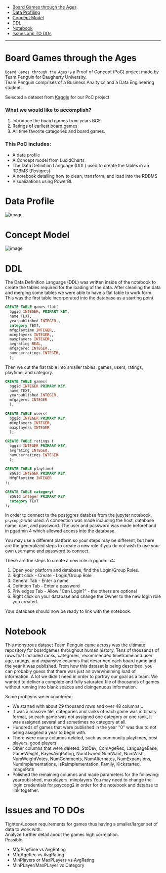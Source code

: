 - [Board Games through the Ages](#board-games-through-the-ages)
- [Data Profiling](#data-profile)
- [Concept Model](#concept-model)
- [DDL](#ddl)
- [Notebook](#notebook)
- [Issues and TO DOs](#issues-and-to-dos)

---

# Board Games through the Ages

`Board Games through the Ages` is a Proof of Concept (PoC) project made by Team Penguin for Daugherty University. <br />
Team Penguin comprises of a Business Analtyics and a Data Engineering student.

Selected a dataset from [Kaggle](https://www.kaggle.com/threnjen/board-games-database-from-boardgamegeek) for our PoC project.
### What we would like to accomplish?
  1. Introduce the board games from years BCE. 
  2. Ratings of earliest board games
  3. All time favorite categories and board games.

### This PoC includes:
- A data profile
- A Concept model from LucidCharts
- The Data Definition Language (DDL) used to create the tables in an RDBMS (Postgres)
- A notebook detailing how to clean, transform, and load into the RDBMS
- Visualizations using PowerBI.

# Data Profile
![image](https://user-images.githubusercontent.com/99750060/154560129-4485fde1-1c6b-49ca-ba6b-4c28efa34ecb.png)


# Concept Model
![image](https://user-images.githubusercontent.com/99750060/154523366-5aae4e38-6ff4-4ab5-b321-25434b098204.png)

# DDL

The Data Definition Language (DDL) was written inside of the notebook to create the tables required for the loading of the data. 
After cleaning the data and merging some tables we were able to have a flat table to work form. 
This was the first table incorporated into the database as a starting point.

```sql   
CREATE TABLE games_flat(
  bggid INTEGER, PRIMARY KEY,
  name TEXT,
  yearpublished INTEGER,,
  category TEXT,
  mfgplaytime INTEGER,,
  minplayers INTEGER,,
  maxplayers INTEGER,,
  avgrating REAL,
  mfgagerec INTEGER,,
  numuserratings INTEGER,
  );
```

Then we cut the flat table into smaller tables: games, users, ratings, playtime, and category.

```sql
CREATE TABLE games(
  bggid INTEGER PRIMARY KEY,
  name TEXT,
  yearpublished INTEGER,
  mfgagerec INTEGER
  );
        
CREATE TABLE users(
  bggid INTEGER PRIMARY KEY,
  minplayers INTEGER,
  maxplayers INTEGER
  );
        
CREATE TABLE ratings (
  bggid INTEGER PRIMARY KEY,
  avgrating INTEGER,
  numuserratings INTEGER
  );
            
CREATE TABLE playtime(
  BGGId INTEGER PRIMARY KEY,
  MfgPlaytime INTEGER
);
        
CREATE TABLE category(
  BGGId integer PRIMARY KEY,
  category TEXT
);        
 ```
 
In order to connect to the postggres databse from the jupyter notebook, `psycopg2` was used.
A connection was made including the host, database name, user, and password.
The user and password was made beforehand in pgadmin 4 which allowed access into the database.

You may use a different platform so your steps may be different, but here are the generalized steps to  create a new role if you do not wish to use your own username and password to connect. <br />

These are the steps to create a new role in pgadmin4:
1. Open your platform and database, find the Login/Group Roles.
2. Right click - Create - Login/Group Role
3. General Tab - Enter a name
4. Defintion Tab - Enter a password
5. Privledges Tab - Allow "Can Login?" - the others are optional
6. Right click on your database and change the Owner to the new login role you created.

Your database should now be ready to link with the notebook.


# Notebook

This monstrous dataset Team Penguin came across was the ultimate repository for boardgames throughout human history. Tens of thousands of rows that included ranks, categories, recommended timeframe and user age, ratings, and expansive columns that described each board game and the year it was published. From how this dataset is being described, you can probably guess that there was just an overwhelming load of information. A lot we didn't need in order to portray our goal as a team. We wanted to deliver a complete and fully saturated file of thousands of games without running into blank spaces and disingenuous information. 

Some problems we encountered:
- We started with about 29 thousand rows and over 48 columns... 
- It was a massive file, categories and ranks of each game was in binary format, so each game was not assigned one category or one rank, it was assigned several and sometimes no    category at all. 
- Hundreds of games that were published in the year "0" was due to not being assigned a year to begin with. 
- There were many columns deleted, such as community playtimes, best players, good players
- Other columns that were deleted: StdDev, ComAgeRec, LanguageEase, GameWeight, BayesAvgRating, NumOwned,NumWant, NumWish, NumWeightVotes, NumComments, NumAlternates,  NumExpansions, NumImplementations, IsReimplementation, Family, Kickstarted, ImagePath
- Polished the remaining columns and made parameters for the following: yearpublished, maxplayers, minplayers
You may need to change the login credentials for psycopg2 in order for the notebook and databse to link together.


# Issues and TO DOs

Tighten/Loosen requirements for games thus having a smaller/larger set of data to work with. <br />
Analyze further detail about the games high correlation.<br />
Possible: 
- MfgPlaytime vs AvgRating
- MfgAgeRec vs AvgRating
- MinPlayers or MaxPLayers vs AvgRating
- MinPLayer/MaxPLayer vs Category





